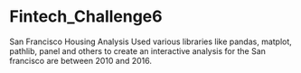 # Fintech_Challenge6
San Francisco Housing Analysis
Used various libraries like pandas, matplot, pathlib, panel and others to create an interactive analysis for the San francisco are between 2010 and 2016.
